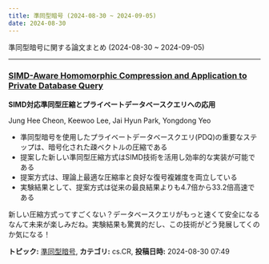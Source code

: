 ```yaml
---
title: 準同型暗号 (2024-08-30 ~ 2024-09-05)
date: 2024-08-30
---
```


準同型暗号に関する論文まとめ (2024-08-30 ~ 2024-09-05)


- - -

### [SIMD-Aware Homomorphic Compression and Application to Private Database Query](http://arxiv.org/abs/2408.17063)

**SIMD対応準同型圧縮とプライベートデータベースクエリへの応用**

Jung Hee Cheon, Keewoo Lee, Jai Hyun Park, Yongdong Yeo

- 準同型暗号を使用したプライベートデータベースクエリ(PDQ)の重要なステップは、暗号化された疎ベクトルの圧縮である
- 提案した新しい準同型圧縮方式はSIMD技術を活用し効率的な実装が可能である
- 提案方式は、理論上最適な圧縮率と良好な復号複雑度を両立している
- 実験結果として、提案方式は従来の最良結果よりも4.7倍から33.2倍高速である

新しい圧縮方式ってすごくない？データベースクエリがもっと速くて安全になるなんて未来が楽しみだね。実験結果も驚異的だし、この技術がどう発展してくのか気になる！



**トピック:** [準同型暗号](../../he), **カテゴリ:** cs.CR, **投稿日時:** 2024-08-30 07:49
